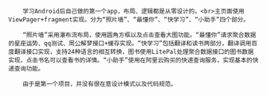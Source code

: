         学习Android后自己做的第一个app，布局、逻辑都是从零设计的。<br>主页面使用ViewPager+fragment实现。分为“照片墙”、“最懂你”、“快学习”、“小助手”四个部分。

        “照片墙”采用瀑布流布局，使用圆角方框以及点击查看大图功能。“最懂你”请求聚合数据的星座运势、qq测试、周公解梦接口+缓存实现。“快学习”包括翻译和读书两部分，翻译调用百度翻译接口实现，支持24种语言的相互转换，图书使用LitePal处理聚合数据接口的图书数据实现，点击书名可以查看书的详情。“小助手”使用在阿里云购买的快递查询服务，实现基本的快递查询功能。

        由于是第一个项目，并没有很在意设计模式以及代码规范。

